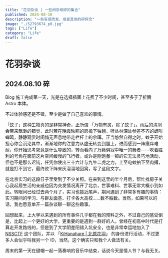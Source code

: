 ```yaml
---
title: "花羽杂谈 | 一些闲杂琐碎的集合"
published: 2024-08-10
description: "一些有感而发，或者其他的碎碎念"
image: "./52793674_p0.jpg"
tags: ["Life"]
category: "Life"
draft: false
---
```


# 花羽杂谈

## 2024.08.10 碎

Blog 施工完成第一天，光是在选择插画上花费了不少时间，甚至多于了折腾 Astro 本体。

不过体验感还是不错，至少是做了自己喜欢的事情。

「蚊子」这种生物真的是非常神奇，正所谓 「万物有灵，除了蚊子」。雨后的清冽会带来飘渺的错觉，此时若在晚霞映照的房檐下独憩，听丛林深处参差不齐的蛙叫蝉鸣，静静观赏时间悄无声息地带走栏杆上的余晖。正当悠然自得之时，蚊子开始担心你会沉沦其中，渐渐地你的注意力从虚无转变到腿上，进而感到一阵瘙痒难耐，你开始思考究竟是什么导致的，转而看向了万籁俱寂中唯一的舞者——吹着胜利的号角在面前这片空间缓慢的飞行者。或许是刚饱餐一顿的它无法灵巧地活动，但也不是那么迟钝，任凭你使出三十六计与九牛二虎之力，上至电蚊拍下至肉搏，就是打不到它，最终败下阵来灰溜溜地回窝，写了这段文字。

在北京实习的这段日子里受到了不少关照。在来到这里的半个月后，帮忙找房子关心我起居生活的亲戚也因为突发情况离开了北京，世事难料、世事无常大概小到如此。转眼间已经过去两个月了，实习也接近尾声，期间遇到了非常多有趣的事情：实习期间的学习、与群友面基、打卡各大高校……数不胜数。当然，如果可以的话，我也愿意单开一篇杂谈聊一聊这些趣事。

回想起来，上大学以来遇到的所有事件几乎都在我的预料之外，不过自己的感受倒是，比起上一个更好的大学，更重要的是遇到一群好的人。曾经在初高中时代是打算走开发路线的，但是到了大学阴差阳错入坑安全，也是非常幸运地加入了 [NSSCTF](https://www.nssctf.cn/) 这个团队，并以 「[KiHanahare | 北原花羽](https://github.com/KiHanahare/)」 的身份进行活动，不过更多人会似乎叫我另一个 ID，当然，这个确实只和我个人做法有关。

周末的第一天在键帽一起一落奏响的音乐中结束，话说今天是情人节？与我无关。
